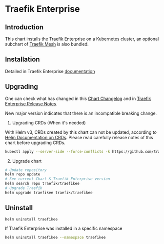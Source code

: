 # Traefik Enterprise

## Introduction

This chart installs the Traefik Enterprise on a Kubernetes cluster, an optional subchart of [Traefik Mesh](https://github.com/traefik/mesh-helm-chart) is also bundled.

## Installation

Detailed in Traefik Enterprise [documentation](https://doc.traefik.io/traefik-enterprise/installing/kubernetes/helm/)

## Upgrading

One can check what has changed in this [Chart Changelog](./traefikee/Changelog.md) and in [Traefik Enterprise Release Notes](https://doc.traefik.io/traefik-enterprise/kb/release-notes/).

New major version indicates that there is an incompatible breaking change.

1. Upgrading CRDs (When it's needed)

With Helm v3, CRDs created by this chart can not be updated, according to [Helm Documentation on CRDs](https://helm.sh/docs/chart_best_practices/custom_resource_definitions). Please read carefully release notes of this chart before upgrading CRDs.

```bash
kubectl apply --server-side --force-conflicts -k https://github.com/traefik/traefikee-helm-chart/traefikee/crds/
```

2. Upgrade chart

```bash
# Update repository
helm repo update
# See current Chart & Traefik Enterprise version
helm search repo traefik/traefikee
# Upgrade Traefik
helm upgrade traefikee traefik/traefikee
```

## Uninstall

```bash
helm uninstall traefikee
```
If Traefik Enterprise was installed in a specific namespace

```bash
helm uninstall traefikee --namespace traefikee
```
